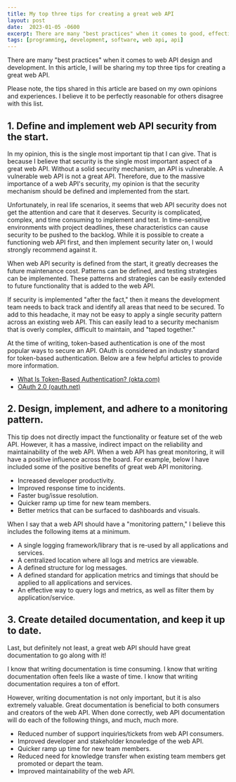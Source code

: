 ```yaml
---
title: My top three tips for creating a great web API
layout: post
date:  2023-01-05 -0600
excerpt: There are many "best practices" when it comes to good, effective web API design and development. In this article, I will be sharing my top three tips for creating a great web API.
tags: [programming, development, software, web api, api]
---
```


There are many "best practices" when it comes to web API design and development. In this article, I will be sharing my top three tips for creating a great web API.

Please note, the tips shared in this article are based on my own opinions and experiences. I believe it to be perfectly reasonable for others disagree with this list. 

## 1. Define and implement web API security from the start. 

In my opinion, this is the single most important tip that I can give. That is because I believe that security is the single most important aspect of a great web API. Without a solid security mechanism, an API is vulnerable. A vulnerable web API is not a great API. Therefore, due to the massive importance of a web API's security, my opinion is that the security mechanism should be defined and implemented from the start. 

Unfortunately, in real life scenarios, it seems that web API security does not get the attention and care that it deserves. Security is complicated, complex, and time consuming to implement and test. In time-sensitive environments with project deadlines, these characteristics can cause security to be pushed to the backlog. While it is possible to create a functioning web API first, and then implement security later on, I would strongly recommend against it. 

When web API security is defined from the start, it greatly decreases the future maintenance cost. Patterns can be defined, and testing strategies can be implemented. These patterns and strategies can be easily extended to future functionality that is added to the web API. 

If security is implemented "after the fact," then it means the development team needs to back track and identify all areas that need to be secured. To add to this headache, it may not be easy to apply a single security pattern across an existing web API. This can easily lead to a security mechanism that is overly complex, difficult to maintain, and "taped together."

At the time of writing, token-based authentication is one of the most popular ways to secure an API. OAuth is considered an industry standard for token-based authentication. Below are a few helpful articles to provide more information.
- [What Is Token-Based Authentication? (okta.com)](https://www.okta.com/identity-101/what-is-token-based-authentication/)
- [OAuth 2.0 (oauth.net)](https://oauth.net/2/)

## 2. Design, implement, and adhere to a monitoring pattern. 

This tip does not directly impact the functionality or feature set of the web API. However, it has a massive, indirect impact on the reliability and maintainability of the web API. When a web API has great monitoring, it will have a positive influence across the board. For example, below I have included some of the positive benefits of great web API monitoring. 
- Increased developer productivity. 
- Improved response time to incidents. 
- Faster bug/issue resolution. 
- Quicker ramp up time for new team members. 
- Better metrics that can be surfaced to dashboards and visuals. 

When I say that a web API should have a "monitoring pattern," I believe this includes the following items at a minimum. 
- A single logging framework/library that is re-used by all applications and services. 
- A centralized location where all logs and metrics are viewable. 
- A defined structure for log messages. 
- A defined standard for application metrics and timings that should be applied to all applications and services.
- An effective way to query logs and metrics, as well as filter them by application/service. 

## 3. Create detailed documentation, and keep it up to date. 

Last, but definitely not least, a great web API should have great documentation to go along with it! 

I know that writing documentation is time consuming. I know that writing documentation often feels like a waste of time. I know that writing documentation requires a ton of effort. 

However, writing documentation is not only important, but it is also extremely valuable. Great documentation is beneficial to both consumers and creators of the web API. When done correctly, web API documentation will do each of the following things, and much, much more. 
- Reduced number of support inquiries/tickets from web API consumers. 
- Improved developer and stakeholder knowledge of the web API. 
- Quicker ramp up time for new team members.
- Reduced need for knowledge transfer when existing team members get promoted or depart the team. 
- Improved maintainability of the web API.
